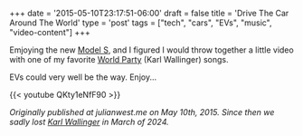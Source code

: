 +++
date = '2015-05-10T23:17:51-06:00'
draft = false
title = 'Drive The Car Around The World'
type = 'post'
tags = ["tech", "cars", "EVs", "music", "video-content"]
+++

Emjoying the new <a href="http://julianwest.me/Blog/posts/dangerhighvoltage/">Model S</a>, and I figured I would throw together a little video with one of my favorite <a href="https://en.wikipedia.org/wiki/World_Party">World Party</a> (Karl Wallinger) songs. <br />

EVs could very well be the way.  Enjoy...


<div class="video">
{{< youtube QKty1eNfF90 >}}
</div>


<i>Originally published at julianwest.me on May 10th, 2015.  Since then we sadly lost <a href="https://www.theguardian.com/music/2024/mar/13/karl-wallinger-obituary">Karl Wallinger</a> in March of 2024.</i>